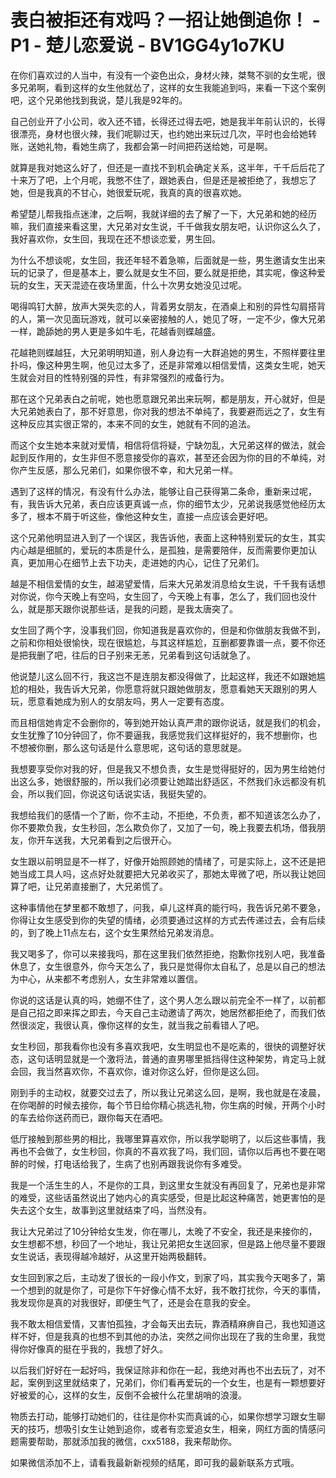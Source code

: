 # 表白被拒还有戏吗？一招让她倒追你！ - P1 - 楚儿恋爱说 - BV1GG4y1o7KU

在你们喜欢过的人当中，有没有一个姿色出众，身材火辣，桀骜不驯的女生呢，很多兄弟啊，看到这样的女生他就怂了，这样的女生我能追到吗，来看一下这个案例吧，这个兄弟他找到我说，楚儿我是92年的。

自己创业开了小公司，收入还不错，长得还过得去吧，她是我半年前认识的，长得很漂亮，身材也很火辣，我们呢聊过天，也约她出来玩过几次，平时也会给她转账，送她礼物，看她生病了，我都会第一时间把药送给她，可是啊。

就算是我对她这么好了，但还是一直找不到机会确定关系，这半年，千千后后花了十来万了吧，上个月呢，我憋不住了，跟她表白，但是还是被拒绝了，我想忘了她，但是我真的不甘心，她很爱玩呢，我真的真的很喜欢她。

希望楚儿帮我指点迷津，之后啊，我就详细的去了解了一下，大兄弟和她的经历嘛，我们直接来看这里，大兄弟对女生说，千千做我女朋友吧，认识你这么久了，我好喜欢你，女生回，我现在还不想谈恋爱，男生回。

为什么不想谈呢，女生回，我还年轻不着急嘛，后面就是一些，男生邀请女生出来玩的记录了，但是基本上，要么就是女生不回，要么就是拒绝，其实呢，像这种爱玩的女生，天天混迹在夜场里面，什么十次男女她没见过呢。

喝得鸣钉大醉，放声大哭失恋的人，背着男女朋友，在酒桌上和别的异性勾肩搭背的人，第一次见面玩游戏，就可以亲密接触的人，她见了呀，一定不少，像大兄弟一样，跪舔她的男人更是多如牛毛，花越香则蝶越盛。

花越艳则蝶越狂，大兄弟明明知道，别人身边有一大群追她的男生，不照样要往里扑吗，像这种男生啊，他见过太多了，还是非常难以相信爱情，这类女生呢，她天生就会对目的性特别强的异性，有非常强烈的戒备行为。

那在这个兄弟表白之前呢，她也愿意跟兄弟出来玩啊，都是朋友，开心就好，但是大兄弟她表白了，那不好意思，你对我的想法不单纯了，我要避而远之了，女生有这种反应其实很正常的，本来不同的女生，她就有不同的追法。

而这个女生她本来就对爱情，相信将信将疑，宁缺勿乱，大兄弟这样的做法，就会起到反作用的，女生非但不愿意接受你的喜欢，甚至还会因为你的目的不单纯，对你产生反感，那么兄弟们，如果你很不幸，和大兄弟一样。

遇到了这样的情况，有没有什么办法，能够让自己获得第二条命，重新来过呢，有，我告诉大兄弟，表白应该更真诚一点，你的细节太少，兄弟说我感觉他经历太多了，根本不屑于听这些，像他这种女生，直接一点应该会更好吧。

这个兄弟他明显进入到了一个误区，我告诉他，表面上这种特别爱玩的女生，其实内心越是细腻的，爱玩的本质是什么，是孤独，是需要陪伴，反而需要你更加认真，更加用心在细节上去下功夫，走进她的内心，记住了兄弟们。

越是不相信爱情的女生，越渴望爱情，后来大兄弟发消息给女生说，千千我有话想对你说，你今天晚上有空吗，女生回了，今天晚上有事，怎么了，我们回也没什么，就是那天跟你说那些话，是我的问题，是我太唐突了。

女生回了两个字，没事我们回，你知道我是喜欢你的，但是和你做朋友我做不到，之前和你相处很愉快，现在很尴尬，与其这样尴尬，互删都要靠谱一点，要不你还是把我删了吧，往后的日子别来无恙，兄弟看到这句话就急了。

他说楚儿这么回不行，我这岂不是连朋友都没得做了，比起这样，我还不如跟她尴尬的相处，我告诉大兄弟，你愿意将就只跟她做朋友，愿意看她天天跟别的男人玩，愿意看她成为别人的女朋友吗，男人一定要有态度。

而且相信她肯定不会删你的，等到她开始认真严肃的跟你说话，就是我们的机会，女生犹豫了10分钟回了，你不要逼我，我感觉我们这样挺好的，我不想删你，也不想被你删，那么这句话是什么意思呢，这句话的意思就是。

我想要享受你对我的好，但是我又不想负责，女生是觉得挺好的，因为男生给她付出这么多，她很舒服的，所以我们必须要让她踏出舒适区，不然我们永远都没有机会，所以我们回，你说这句话说实话，我挺失望的。

我想给我们的感情一个了断，你不主动，不拒绝，不负责，都不知道该怎么办了，你不要欺负我，女生秒回，怎么欺负你了，又加了一句，晚上我要去机场，借我朋友，你开车送我，大兄弟看到之后很开心。

女生跟以前明显是不一样了，好像开始照顾她的情绪了，可是实际上，这不还是把她当成工具人吗，这点好处就要把大兄弟收买了，那她太卑微了吧，所以我让她回算了吧，让兄弟直接删了，大兄弟慌了。

这种事情他在梦里都不敢想了，问我，卓儿这样真的能行吗，我告诉兄弟不要急，你得让女生感受到你的失望的情绪，必须要通过这样的方式去传递过去，会有后续的，到了晚上11点左右，这个女生果然给兄弟发消息。

我又喝多了，你可以来接我吗，那在这里我们依然拒绝，抱歉你找别人吧，我准备休息了，女生很意外，你今天怎么了，我只是觉得你太自私了，总是以自己的想法为中心，从来都不考虑别人，女生非常难以置信。

你说的这话是认真的吗，她绷不住了，这个男人怎么跟以前完全不一样了，以前都是自己招之即来挥之即去，今天自己主动邀请了两次，她居然都拒绝了，而我们依然很淡定，我很认真，像你这样的女生，就当我之前看错人了吧。

女生秒回，那我看你也没有多喜欢我吧，女生明显也不是吃素的，很快的调整好状态，这句话明显就是一个激将法，普通的直男哪里抵挡得住这种架势，肯定马上就会回，我当然喜欢你，不喜欢你，谁对你这么好，但你是这么回。

刚到手的主动权，就要交过去了，所以我让兄弟这么回，是啊，我也就是在凌晨，在你喝醉的时候去接你，每个节日给你精心挑选礼物，你生病的时候，开两个小时的车去给你送药而已，跟你每天在酒吧。

低厅接触到那些男的相比，我哪里算喜欢你，所以我学聪明了，以后这些事情，我再也不会做了，女生秒回，你真的不喜欢我了吗，我们回，请你以后再也不要在喝醉的时候，打电话给我了，生病了也别再跟我说你有多难受。

我是一个活生生的人，不是你的工具，到这里女生就没有再回复了，兄弟也是非常的难受，这些话虽然说出了她内心的真实感受，但是比起这种痛苦，她更害怕的是失去这个女生，故事到这里就结束了吗，当然没有。

我让大兄弟过了10分钟给女生发，你在哪儿，太晚了不安全，我还是来接你的，女生想都不想，秒回了一个地址，我让兄弟把女生送回家，但是路上他尽量不要跟女生说话，表现得越冷越好，从这里开始两极翻转。

女生回到家之后，主动发了很长的一段小作文，到家了吗，其实我今天喝多了，第一个想到的就是你了，可是你下午好像心情不太好，我不敢打扰你，今天的事情，我发现你是真的对我很好，即便生气了，还是会在意我的安全。

我不敢太相信爱情，又害怕孤独，才会每天出去玩，靠酒精麻痹自己，我也知道这样不好，但是我真的也想不到其他的办法，突然之间你出现在了我的生命里，我觉得你好像真的挺在乎我的，我想了好久。

以后我们好好在一起好吗，我保证除非和你在一起，我绝对再也不出去玩了，对不起，案例到这里就结束了，兄弟们，你们看再爱玩的一个女生，也是有一颗想要好好被爱的心，这样的女生，反倒不会被什么花里胡哨的浪漫。

物质去打动，能够打动她们的，往往是你朴实而真诚的心，如果你想学习跟女生聊天的技巧，想吸引女生让她到追你，或者有恋爱追女生，相亲，网红方面的情感问题需要帮助，那就添加我的微信，cxx5188，我来帮助你。

如果微信添加不上，请看我最新新视频的结尾，即可我的最新联系方式哦。